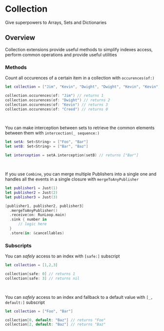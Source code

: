 # Collection

Give superpowers to Arrays, Sets and Dictionaries

## Overview

Collection extensions provide useful methods to simplify indexes access, perform common operations and provide useful utilities

### Methods

Count all occurences of a certain item in a collection with `occurences(of:)`

```swift
let collection = ["Jim", "Kevin", "Dwight", "Dwight", "Kevin", "Kevin"]

collection.occurences(of: "Jim") // returns 1
collection.occurences(of: "Dwight") // returns 2
collection.occurences(of: "Kevin") // returns 3
collection.occurences(of: "Creed") // returns 0
```
 

You can make interception between sets to retrieve the common elements between them with `intercection(_ sequence:)`

```swift
let setA: Set<String> = ["Foo", "Bar"]
let setB: Set<String> = ["Bar", "Baz"]

let interception = setA.interception(setB) // returns ["Bar"]
```

 

If you use `Combine`, you can merge multiple Publishers into a single one and handles all the events in a single closure with `mergeToAnyPublisher`

```swift
let publisher1 = Just(1)
let publisher2 = Just(2)
let publisher3 = Just(3)

[publisher1, publisher2, publisher3]
  .mergeToAnyPublisher()
  .receive(on: RunLoop.main)
  .sink { number in
      // logic here
  }
  .store(in: &cancellables)
```

### Subscripts

You can _safely_ access to an index with `[safe:]` subscript

```swift
let collection = [1,2,3]

collection[safe: 0] // returns 1
collection[safe: 3] // returns nil
```

 

You can _safely_ access to an index and fallback to a default value with `[_, default:]` subscript

```swift
let collection = ["Foo", "Bar"]

collection[0, default: "Baz"] // returns "Foo"
collection[2, default: "Baz"] // returns "Baz"
```
